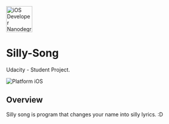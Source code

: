 <img src="https://s3-us-west-1.amazonaws.com/udacity-content/degrees/catalog-images/nd003.png" alt="iOS Developer Nanodegree logo" height="70" >


# Silly-Song
Udacity - Student Project.

![Platform iOS](https://img.shields.io/badge/nanodegree-iOS-blue.svg)


## Overview

Silly song is program that changes your name into silly lyrics. :D